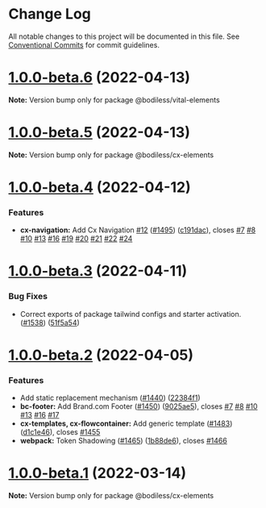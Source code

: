 # Change Log

All notable changes to this project will be documented in this file.
See [Conventional Commits](https://conventionalcommits.org) for commit guidelines.

# [1.0.0-beta.6](https://github.com/johnsonandjohnson/bodiless-js/compare/v1.0.0-beta.5...v1.0.0-beta.6) (2022-04-13)

**Note:** Version bump only for package @bodiless/vital-elements





# [1.0.0-beta.5](https://github.com/johnsonandjohnson/bodiless-js/compare/v1.0.0-beta.4...v1.0.0-beta.5) (2022-04-13)

**Note:** Version bump only for package @bodiless/cx-elements





# [1.0.0-beta.4](https://github.com/johnsonandjohnson/bodiless-js/compare/v1.0.0-beta.3...v1.0.0-beta.4) (2022-04-12)


### Features

* **cx-navigation:** Add Cx Navigation [#12](https://github.com/johnsonandjohnson/bodiless-js/issues/12) ([#1495](https://github.com/johnsonandjohnson/bodiless-js/issues/1495)) ([c191dac](https://github.com/johnsonandjohnson/bodiless-js/commit/c191dacfcd161d188dac65db7e18a753b9de24b5)), closes [#7](https://github.com/johnsonandjohnson/bodiless-js/issues/7) [#8](https://github.com/johnsonandjohnson/bodiless-js/issues/8) [#10](https://github.com/johnsonandjohnson/bodiless-js/issues/10) [#13](https://github.com/johnsonandjohnson/bodiless-js/issues/13) [#16](https://github.com/johnsonandjohnson/bodiless-js/issues/16) [#19](https://github.com/johnsonandjohnson/bodiless-js/issues/19) [#20](https://github.com/johnsonandjohnson/bodiless-js/issues/20) [#21](https://github.com/johnsonandjohnson/bodiless-js/issues/21) [#22](https://github.com/johnsonandjohnson/bodiless-js/issues/22) [#24](https://github.com/johnsonandjohnson/bodiless-js/issues/24)





# [1.0.0-beta.3](https://github.com/johnsonandjohnson/bodiless-js/compare/v1.0.0-beta.2...v1.0.0-beta.3) (2022-04-11)


### Bug Fixes

* Correct exports of package tailwind configs and starter activation. ([#1538](https://github.com/johnsonandjohnson/bodiless-js/issues/1538)) ([51f5a54](https://github.com/johnsonandjohnson/bodiless-js/commit/51f5a547517880cce55622f81c1aef906ca661f7))





# [1.0.0-beta.2](https://github.com/johnsonandjohnson/bodiless-js/compare/v1.0.0-beta.1...v1.0.0-beta.2) (2022-04-05)


### Features

* Add static replacement mechanism ([#1440](https://github.com/johnsonandjohnson/bodiless-js/issues/1440)) ([22384f1](https://github.com/johnsonandjohnson/bodiless-js/commit/22384f184e73366bc00ec619e7b08fa3e5dfc29d))
* **bc-footer:** Add Brand.com Footer ([#1450](https://github.com/johnsonandjohnson/bodiless-js/issues/1450)) ([9025ae5](https://github.com/johnsonandjohnson/bodiless-js/commit/9025ae5351253b71b2193ccb95bcb43919583220)), closes [#7](https://github.com/johnsonandjohnson/bodiless-js/issues/7) [#8](https://github.com/johnsonandjohnson/bodiless-js/issues/8) [#10](https://github.com/johnsonandjohnson/bodiless-js/issues/10) [#13](https://github.com/johnsonandjohnson/bodiless-js/issues/13) [#16](https://github.com/johnsonandjohnson/bodiless-js/issues/16) [#17](https://github.com/johnsonandjohnson/bodiless-js/issues/17)
* **cx-templates, cx-flowcontainer:** Add generic template  ([#1483](https://github.com/johnsonandjohnson/bodiless-js/issues/1483)) ([d1c1e46](https://github.com/johnsonandjohnson/bodiless-js/commit/d1c1e4652e2be95e3dcf2aba50acf2a6249a1aa9)), closes [#1455](https://github.com/johnsonandjohnson/bodiless-js/issues/1455)
* **webpack:** Token Shadowing ([#1465](https://github.com/johnsonandjohnson/bodiless-js/issues/1465)) ([1b88de6](https://github.com/johnsonandjohnson/bodiless-js/commit/1b88de677896da149d1d02a8a664bac930d05d53)), closes [#1466](https://github.com/johnsonandjohnson/bodiless-js/issues/1466)





# [1.0.0-beta.1](https://github.com/johnsonandjohnson/bodiless-js/compare/v0.3.7...v1.0.0-beta.1) (2022-03-14)

**Note:** Version bump only for package @bodiless/cx-elements
